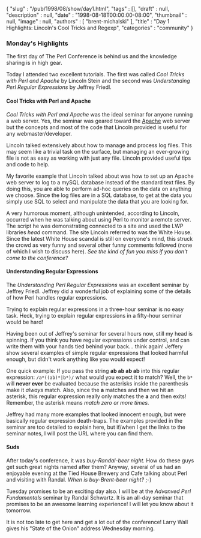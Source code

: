 {
   "slug" : "/pub/1998/08/show/day1.html",
   "tags" : [],
   "draft" : null,
   "description" : null,
   "date" : "1998-08-18T00:00:00-08:00",
   "thumbnail" : null,
   "image" : null,
   "authors" : [
      "brent-michalski"
   ],
   "title" : "Day 1 Highlights: Lincoln's Cool Tricks and Regexp",
   "categories" : "community"
}



### Monday's Highlights

The first day of The Perl Conference is behind us and the knowledge sharing is in high gear.

Today I attended two excellent tutorials. The first was called *Cool Tricks with Perl and Apache* by Lincoln Stein and the second was *Understanding Perl Regular Expressions* by Jeffrey Friedl.

#### Cool Tricks with Perl and Apache

*Cool Tricks with Perl and Apache* was the ideal seminar for anyone running a web server. Yes, the seminar was geared toward the [Apache](http://www.apache.org) web server but the concepts and most of the code that Lincoln provided is useful for any webmaster/developer.

Lincoln talked extensively about how to manage and process log files. This may seem like a trivial task on the surface, but managing an ever-growing file is not as easy as working with just any file. Lincoln provided useful tips and code to help.

My favorite example that Lincoln talked about was how to set up an Apache web server to log to a mySQL database instead of the standard text files. By doing this, you are able to perform ad-hoc queries on the data on anything we choose. Since the log files are in a SQL database, to get at the data you simply use SQL to select and manipulate the data that you are looking for.

A very humorous moment, although unintended, according to Lincoln, occurred when he was talking about using Perl to monitor a remote server. The script he was demonstrating connected to a site and used the LWP libraries *head* command. The site Lincoln referred to was the White House. Since the latest White House scandal is still on everyone's mind, this struck the crowd as very funny and several other funny comments followed (none of which I wish to discuss here). *See the kind of fun you miss if you don't come to the conference?*

#### Understanding Regular Expressions

The *Understanding Perl Regular Expressions* was an excellent seminar by Jeffrey Friedl. Jeffrey did a wonderful job of explaining some of the details of how Perl handles regular expressions.

Trying to explain regular expressions in a three-hour seminar is no easy task. Heck, trying to explain regular expressions in a fifty-hour seminar would be hard!

Having been out of Jeffrey's seminar for several hours now, still my head is spinning. If you think you have regular expressions under control, and can write them with your hands tied behind your back... think again! Jeffery show several examples of simple regular expressions that looked harmful enough, but didn't work anything like you would expect!

One quick example: If you pass the string **ab ab ab ab** into this regular expression: `/a*((ab)*|b*)/` what would you expect it to match? Well, the `b*` will **never ever** be evaluated because the asterisks inside the parenthesis make it *always* match. Also, since the **a** matches and then we hit an asterisk, this regular expression really only matches the **a** and then exits! Remember, the asterisk means *match zero or more times.*

Jeffrey had many more examples that looked innocent enough, but were basically regular expression death-traps. The examples provided in the seminar are too detailed to explain here, but if/when I get the links to the seminar notes, I will post the URL where you can find them.

#### Suds

After today's conference, it was *buy-Randal-beer night.* How do these guys get such great nights named after them? Anyway, several of us had an enjoyable evening at the Tied House Brewery and Cafe talking about Perl and visiting with Randal. *When is buy-Brent-beer night?* ;-)

Tuesday promises to be an exciting day also. I will be at the *Advanved Perl Fundamentals* seminar by Randal Schwartz. It is an all-day seminar that promises to be an awesome learning experience! I will let you know about it tomorrow.

It is not too late to get here and get a lot out of the conference! Larry Wall gives his "State of the Onion" address Wednesday morning.
